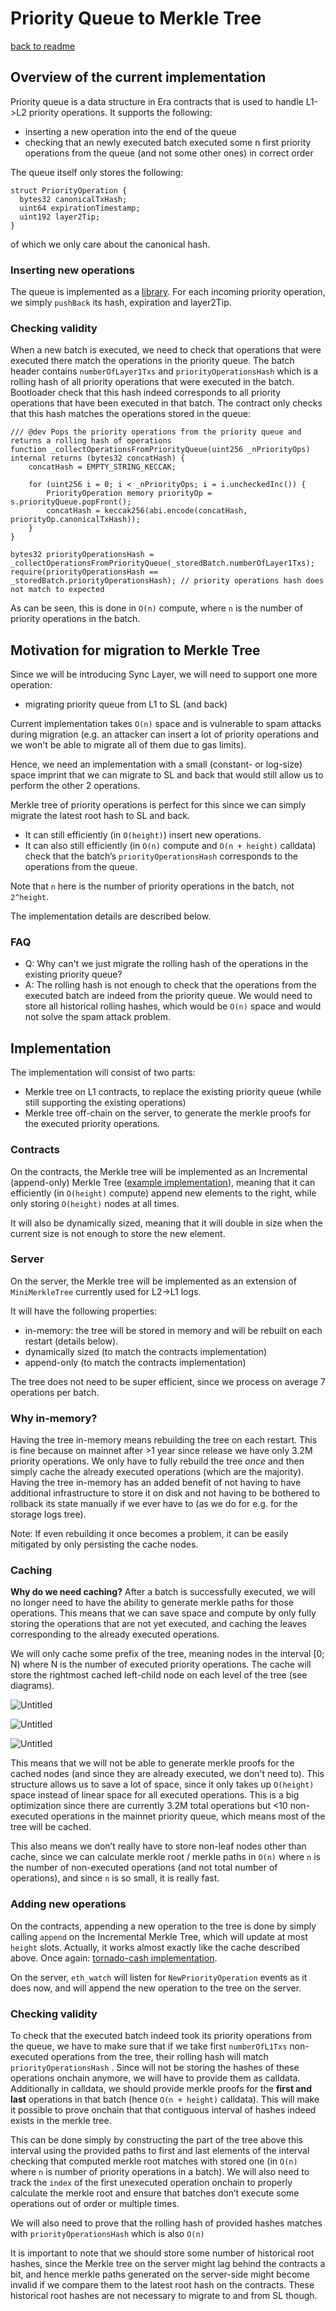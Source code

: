 # Priority Queue to Merkle Tree
[back to readme](../../README.md)

## Overview of the current implementation

Priority queue is a data structure in Era contracts that is used to handle L1->L2 priority operations. It supports the following:

- inserting a new operation into the end of the queue
- checking that an newly executed batch executed some n first priority operations from the queue (and not some other ones) in correct order

The queue itself only stores the following:

```solidity
struct PriorityOperation {
  bytes32 canonicalTxHash;
  uint64 expirationTimestamp;
  uint192 layer2Tip;
}
```

of which we only care about the canonical hash.

### Inserting new operations

The queue is implemented as a [library](https://github.com/matter-labs/era-contracts/blob/f3630fcb01ad8b6e2e423a6f313abefe8502c3a2/l1-contracts/contracts/zksync/libraries/PriorityQueue.sol#L20).
For each incoming priority operation, we simply `pushBack` its hash, expiration and layer2Tip.

### Checking validity

When a new batch is executed, we need to check that operations that were executed there match the operations in the priority queue. The batch header contains `numberOfLayer1Txs` and `priorityOperationsHash` which is a rolling hash of all priority operations that were executed in the batch. Bootloader check that this hash indeed corresponds to all priority operations that have been executed in that batch. The contract only checks that this hash matches the operations stored in the queue:

```solidity
/// @dev Pops the priority operations from the priority queue and returns a rolling hash of operations
function _collectOperationsFromPriorityQueue(uint256 _nPriorityOps) internal returns (bytes32 concatHash) {
    concatHash = EMPTY_STRING_KECCAK;

    for (uint256 i = 0; i < _nPriorityOps; i = i.uncheckedInc()) {
        PriorityOperation memory priorityOp = s.priorityQueue.popFront();
        concatHash = keccak256(abi.encode(concatHash, priorityOp.canonicalTxHash));
    }
}

bytes32 priorityOperationsHash = _collectOperationsFromPriorityQueue(_storedBatch.numberOfLayer1Txs);
require(priorityOperationsHash == _storedBatch.priorityOperationsHash); // priority operations hash does not match to expected
```

As can be seen, this is done in `O(n)` compute, where `n` is the number of priority operations in the batch.

## Motivation for migration to Merkle Tree

Since we will be introducing Sync Layer, we will need to support one more operation:

- migrating priority queue from L1 to SL (and back)

Current implementation takes `O(n)` space and is vulnerable to spam attacks during migration
(e.g. an attacker can insert a lot of priority operations and we won't be able to migrate all of them due to gas limits).

Hence, we need an implementation with a small (constant- or log-size) space imprint that we can migrate to SL and back that would still allow us to perform the other 2 operations.

Merkle tree of priority operations is perfect for this since we can simply migrate the latest root hash to SL and back.

- It can still efficiently (in `O(height)`) insert new operations.
- It can also still efficiently (in `O(n)` compute and `O(n + height)` calldata) check that the batch’s `priorityOperationsHash` corresponds to the operations from the queue.

Note that `n` here is the number of priority operations in the batch, not `2^height`.

The implementation details are described below.

### FAQ

- Q: Why can't we just migrate the rolling hash of the operations in the existing priority queue?
- A: The rolling hash is not enough to check that the operations from the executed batch are indeed from the priority queue. We would need to store all historical rolling hashes, which would be `O(n)` space and would not solve the spam attack problem.

## Implementation

The implementation will consist of two parts:

- Merkle tree on L1 contracts, to replace the existing priority queue (while still supporting the existing operations)
- Merkle tree off-chain on the server, to generate the merkle proofs for the executed priority operations.

### Contracts

On the contracts, the Merkle tree will be implemented as an Incremental (append-only) Merkle Tree ([example implementation](https://github.com/tornadocash/tornado-core/blob/master/contracts/MerkleTreeWithHistory.sol)), meaning that it can efficiently (in `O(height)` compute) append new elements to the right, while only storing `O(height)` nodes at all times.

It will also be dynamically sized, meaning that it will double in size when the current size is not enough to store the new element.

### Server

On the server, the Merkle tree will be implemented as an extension of `MiniMerkleTree` currently used for L2->L1 logs.

It will have the following properties:

- in-memory: the tree will be stored in memory and will be rebuilt on each restart (details below).
- dynamically sized (to match the contracts implementation)
- append-only (to match the contracts implementation)

The tree does not need to be super efficient, since we process on average 7 operations per batch.

### Why in-memory?

Having the tree in-memory means rebuilding the tree on each restart. This is fine because on mainnet after >1 year since release we have only 3.2M priority operations. We only have to fully rebuild the tree _once_ and then simply cache the already executed operations (which are the majority). Having the tree in-memory has an added benefit of not having to have additional infrastructure to store it on disk and not having to be bothered to rollback its state manually if we ever have to (as we do for e.g. for the storage logs tree).

Note: If even rebuilding it once becomes a problem, it can be easily mitigated by only persisting the cache nodes.

### Caching

**Why do we need caching?** After a batch is successfully executed, we will no longer need to have the ability to generate merkle paths for those operations. This means that we can save space and compute by only fully storing the operations that are not yet executed, and caching the leaves
corresponding to the already executed operations.

We will only cache some prefix of the tree, meaning nodes in the interval [0; N) where N is the number of executed priority operations. The cache will store the rightmost cached left-child node on each level of the tree (see diagrams).

![Untitled](./PQ1.png)

![Untitled](./PQ2.png)

![Untitled](./PQ3.png)

This means that we will not be able to generate merkle proofs for the cached nodes (and since they are already executed, we don't need to). This structure allows us to save a lot of space, since it only takes up `O(height)` space instead of linear space for all executed operations. This is a big optimization since there are currently 3.2M total operations but <10 non-executed operations in the mainnet priority queue, which means most of the tree will be cached.

This also means we don’t really have to store non-leaf nodes other than cache, since we can calculate merkle root / merkle paths in `O(n)` where `n` is the number of non-executed operations (and not total number of operations), and since `n` is so small, it is really fast.

### Adding new operations

On the contracts, appending a new operation to the tree is done by simply calling `append` on the Incremental Merkle Tree, which will update at most `height` slots. Actually, it works almost exactly like the cache described above. Once again: [tornado-cash implementation](https://github.com/tornadocash/tornado-core/blob/1ef6a263ac6a0e476d063fcb269a9df65a1bd56a/contracts/MerkleTreeWithHistory.sol#L68).

On the server, `eth_watch` will listen for `NewPriorityOperation` events as it does now, and will append the new operation to the tree on the server.

### Checking validity

To check that the executed batch indeed took its priority operations from the queue, we have to make sure that if we take first `numberOfL1Txs` non-executed operations from the tree, their rolling hash will match `priorityOperationsHash` . Since will not be storing the hashes of these operations onchain anymore, we will have to provide them as calldata. Additionally in calldata, we should provide merkle proofs for the **first and last** operations in that batch (hence `O(n + height)` calldata). This will make it possible to prove onchain that that contiguous interval of hashes indeed exists in the merkle tree.

This can be done simply by constructing the part of the tree above this interval using the provided paths to first and last elements of the interval checking that computed merkle root matches with stored one (in `O(n)` where `n` is number of priority operations in a batch). We will also need to track the `index` of the first unexecuted operation onchain to properly calculate the merkle root and ensure that batches don’t execute some operations out of order or multiple times.

We will also need to prove that the rolling hash of provided hashes matches with `priorityOperationsHash` which is also `O(n)`

It is important to note that we should store some number of historical root hashes, since the Merkle tree on the server might lag behind the contracts a bit, and hence merkle paths generated on the server-side might become invalid if we compare them to the latest root hash on the contracts. These historical root hashes are not necessary to migrate to and from SL though.
